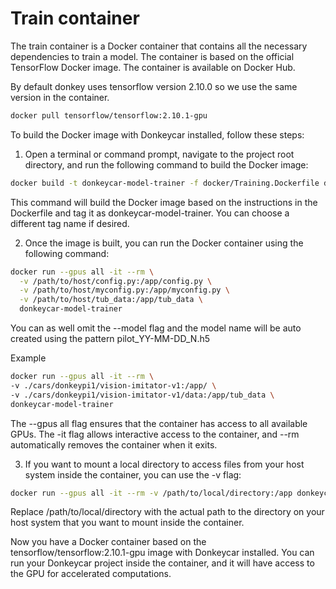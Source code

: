 # Train container

The train container is a Docker container that contains all the necessary dependencies to train a model. The container is based on the official TensorFlow Docker image. The container is available on Docker Hub.

By default donkey uses tensorflow version 2.10.0 so we use the same version in the container.

```bash
docker pull tensorflow/tensorflow:2.10.1-gpu
```

To build the Docker image with Donkeycar installed, follow these steps:


1. Open a terminal or command prompt, navigate to the project root directory, and run the following command to build the Docker image:
```bash
docker build -t donkeycar-model-trainer -f docker/Training.Dockerfile docker/ 
```

This command will build the Docker image based on the instructions in the Dockerfile and tag it as donkeycar-model-trainer. You can choose a different tag name if desired.

2. Once the image is built, you can run the Docker container using the following command:

```bash
docker run --gpus all -it --rm \
  -v /path/to/host/config.py:/app/config.py \
  -v /path/to/host/myconfig.py:/app/myconfig.py \
  -v /path/to/host/tub_data:/app/tub_data \
  donkeycar-model-trainer
```

You can as well omit the --model flag and the model name will be auto created using the pattern pilot_YY-MM-DD_N.h5

Example
```bash
docker run --gpus all -it --rm \
-v ./cars/donkeypi1/vision-imitator-v1:/app/ \
-v ./cars/donkeypi1/vision-imitator-v1/data:/app/tub_data \
donkeycar-model-trainer
```

The --gpus all flag ensures that the container has access to all available GPUs. The -it flag allows interactive access to the container, and --rm automatically removes the container when it exits.

3. If you want to mount a local directory to access files from your host system inside the container, you can use the -v flag:
```bash
docker run --gpus all -it --rm -v /path/to/local/directory:/app donkeycar-model-trainer
```

Replace /path/to/local/directory with the actual path to the directory on your host system that you want to mount inside the container.

Now you have a Docker container based on the tensorflow/tensorflow:2.10.1-gpu image with Donkeycar installed. You can run your Donkeycar project inside the container, and it will have access to the GPU for accelerated computations.